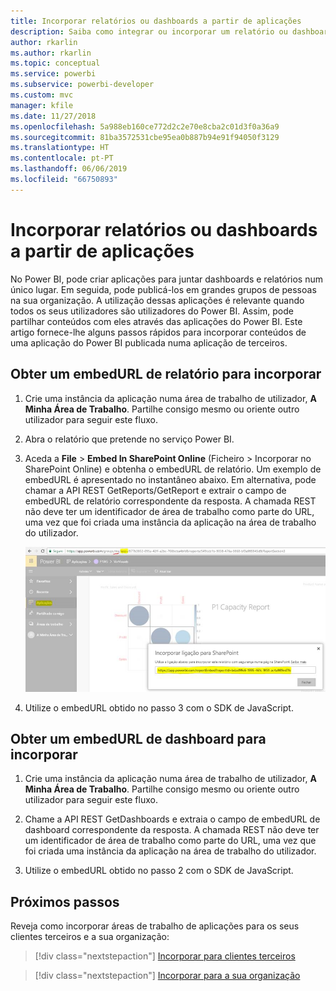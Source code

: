 ```yaml
---
title: Incorporar relatórios ou dashboards a partir de aplicações
description: Saiba como integrar ou incorporar um relatório ou dashboard a partir de uma aplicação do Power BI e não de uma área de trabalho de aplicação.
author: rkarlin
ms.author: rkarlin
ms.topic: conceptual
ms.service: powerbi
ms.subservice: powerbi-developer
ms.custom: mvc
manager: kfile
ms.date: 11/27/2018
ms.openlocfilehash: 5a988eb160ce772d2c2e70e8cba2c01d3f0a36a9
ms.sourcegitcommit: 81ba3572531cbe95ea0b887b94e91f94050f3129
ms.translationtype: HT
ms.contentlocale: pt-PT
ms.lasthandoff: 06/06/2019
ms.locfileid: "66750893"
---
```

# <a name="embed-reports-or-dashboards-from-apps"></a>Incorporar relatórios ou dashboards a partir de aplicações

No Power BI, pode criar aplicações para juntar dashboards e relatórios num único lugar. Em seguida, pode publicá-los em grandes grupos de pessoas na sua organização. A utilização dessas aplicações é relevante quando todos os seus utilizadores são utilizadores do Power BI. Assim, pode partilhar conteúdos com eles através das aplicações do Power BI. Este artigo fornece-lhe alguns passos rápidos para incorporar conteúdos de uma aplicação do Power BI publicada numa aplicação de terceiros.

## <a name="grab-a-report-embedurl-for-embedding"></a>Obter um embedURL de relatório para incorporar

1. Crie uma instância da aplicação numa área de trabalho de utilizador, **A Minha Área de Trabalho**. Partilhe consigo mesmo ou oriente outro utilizador para seguir este fluxo.

2. Abra o relatório que pretende no serviço Power BI.

3. Aceda a **File** > **Embed In SharePoint Online** (Ficheiro > Incorporar no SharePoint Online) e obtenha o embedURL de relatório. Um exemplo de embedURL é apresentado no instantâneo abaixo. Em alternativa, pode chamar a API REST GetReports/GetReport e extrair o campo de embedURL de relatório correspondente da resposta. A chamada REST não deve ter um identificador de área de trabalho como parte do URL, uma vez que foi criada uma instância da aplicação na área de trabalho do utilizador.

    ![Incorporar a partir de aplicações](media/embed-from-apps/embed-from-app.png)

4. Utilize o embedURL obtido no passo 3 com o SDK de JavaScript.

## <a name="grab-a-dashboard-embedurl-for-embedding"></a>Obter um embedURL de dashboard para incorporar

1. Crie uma instância da aplicação numa área de trabalho de utilizador, **A Minha Área de Trabalho**. Partilhe consigo mesmo ou oriente outro utilizador para seguir este fluxo.

2. Chame a API REST GetDashboards e extraia o campo de embedURL de dashboard correspondente da resposta. A chamada REST não deve ter um identificador de área de trabalho como parte do URL, uma vez que foi criada uma instância da aplicação na área de trabalho do utilizador.

3. Utilize o embedURL obtido no passo 2 com o SDK de JavaScript.

## <a name="next-steps"></a>Próximos passos

Reveja como incorporar áreas de trabalho de aplicações para os seus clientes terceiros e a sua organização:

> [!div class="nextstepaction"]
>[Incorporar para clientes terceiros](embed-sample-for-customers.md)

> [!div class="nextstepaction"]
>[Incorporar para a sua organização](embed-sample-for-your-organization.md)
